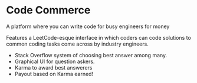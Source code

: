 # Code Commerce
A platform where you can write code for busy engineers for money

Features a LeetCode-esque interface in which coders can code solutions to common coding tasks come across by industry engineers.

* Stack Overflow system of choosing best answer among many.
* Graphical UI for question askers.
* Karma to award best answerers
* Payout based on Karma earned! $$$$
